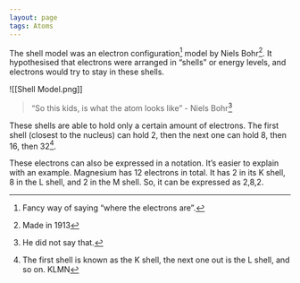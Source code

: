 ```yaml
---
layout: page
tags: Atoms 
---
```


The shell model was an electron configuration[^1] model by Niels Bohr[^2]. It hypothesised that electrons were arranged in “shells” or energy levels, and electrons would try to stay in these shells.

![[Shell Model.png]]

> “So this kids, is what the atom looks like” - Niels Bohr[^3]

These shells are able to hold only a certain amount of electrons. The first shell (closest to the nucleus) can hold 2, then the next one can hold 8, then 16, then 32[^4]. 

These electrons can also be expressed in a notation. It’s easier to explain with an example. Magnesium has 12 electrons in total. It has 2 in its K shell, 8 in the L shell, and 2 in the M shell. So, it can be expressed as 2,8,2.

[^1]: Fancy way of saying “where the electrons are”.
[^2]: Made in 1913
[^3]: He did not say that.
[^4]: The first shell is known as the K shell, the next one out is the L shell, and so on. KLMN
